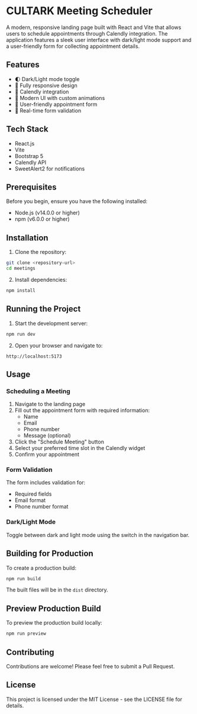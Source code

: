 # CULTARK Meeting Scheduler

A modern, responsive landing page built with React and Vite that allows users to schedule appointments through Calendly integration. The application features a sleek user interface with dark/light mode support and a user-friendly form for collecting appointment details.

## Features

- 🌓 Dark/Light mode toggle
- 📱 Fully responsive design
- 📅 Calendly integration
- 🎨 Modern UI with custom animations
- 📝 User-friendly appointment form
- 🔄 Real-time form validation

## Tech Stack

- React.js
- Vite
- Bootstrap 5
- Calendly API
- SweetAlert2 for notifications

## Prerequisites

Before you begin, ensure you have the following installed:
- Node.js (v14.0.0 or higher)
- npm (v6.0.0 or higher)

## Installation

1. Clone the repository:
```bash
git clone <repository-url>
cd meetings
```

2. Install dependencies:
```bash
npm install
```
## Running the Project

1. Start the development server:
```bash
npm run dev
```

2. Open your browser and navigate to:
```
http://localhost:5173
```

## Usage

### Scheduling a Meeting

1. Navigate to the landing page
2. Fill out the appointment form with required information:
   - Name
   - Email
   - Phone number
   - Message (optional)
3. Click the "Schedule Meeting" button
4. Select your preferred time slot in the Calendly widget
5. Confirm your appointment

### Form Validation

The form includes validation for:
- Required fields
- Email format
- Phone number format

### Dark/Light Mode

Toggle between dark and light mode using the switch in the navigation bar.

## Building for Production

To create a production build:

```bash
npm run build
```

The built files will be in the `dist` directory.

## Preview Production Build

To preview the production build locally:

```bash
npm run preview
```

## Contributing

Contributions are welcome! Please feel free to submit a Pull Request.

## License

This project is licensed under the MIT License - see the LICENSE file for details.
